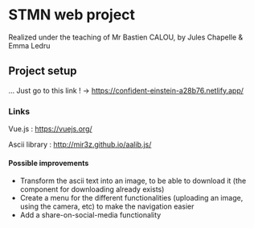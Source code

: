 # STMN web project
Realized under the teaching of Mr Bastien CALOU, by Jules Chapelle & Emma Ledru

## Project setup
... Just go to this link ! ->
https://confident-einstein-a28b76.netlify.app/

### Links
Vue.js :
https://vuejs.org/ 

Ascii library :
http://mir3z.github.io/aalib.js/

#### Possible improvements
- Transform the ascii text into an image, to be able to download it (the component for downloading already exists)
- Create a menu for the different functionalities (uploading an image, using the camera, etc) to make the navigation easier
- Add a share-on-social-media functionality
